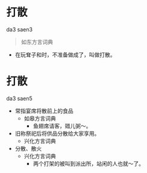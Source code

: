 # 打散
da3 saen3
> 如东方言词典
- 在玩耷子和时，不准备做成了，叫做打散。





# 打散
da3 saen5
+ 常指宴席将散前上的食品
  * 如皋方言词典
    - 鱼翅席请客，䜺儿粥～。
+ 旧称祭祀后将供品分散给大家享用。
  * 兴化方言词典
+ 分散、散火
  * 兴化方言词典
    - 两个打架的被叫到派出所，站闲的人也就～了。

